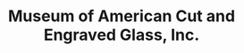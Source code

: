 ---
layout: repo
title: "Museum of American Cut and Engraved Glass, Inc."
id: 4674
permalink: repos/4674/
---
